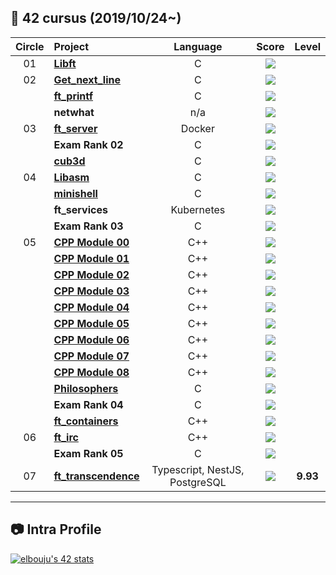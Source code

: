 ## :notebook_with_decorative_cover: 42 cursus (2019/10/24~)

| Circle | Project                                                                              |            Language            |                                      Score                                       |  Level   |
| :----: | :----------------------------------------------------------------------------------- | :----------------------------: | :------------------------------------------------------------------------------: | :------: |
|   01   | [**Libft**](https://github.com/0xnomoon/42-Cursus-CommonCore/tree/main/libft)                             |               C                | ![](https://badge42.vercel.app/api/v2/cl8azpeq700110gk3m6y99u3e/project/1585663) |
|   02   | [**Get_next_line**](https://github.com/0xnomoon/42-Cursus-CommonCore/tree/main/get_next_line)             |               C                | ![](https://badge42.vercel.app/api/v2/cl8azpeq700110gk3m6y99u3e/project/1619574) |
|        | [**ft_printf**](https://github.com/0xnomoon/42-Cursus-CommonCore/tree/main/ft_printf)                     |               C                | ![](https://badge42.vercel.app/api/v2/cl8azpeq700110gk3m6y99u3e/project/1638155) |
|        | **netwhat**                                                                          |              n/a               | ![](https://badge42.vercel.app/api/v2/cl8azpeq700110gk3m6y99u3e/project/1640551) |
|   03   | [**ft_server**](https://github.com/0xnomoon/42-Cursus-CommonCore/tree/main/ft_server)                     |             Docker             | ![](https://badge42.vercel.app/api/v2/cl8azpeq700110gk3m6y99u3e/project/1849918) |
|        | **Exam Rank 02**                                                                     |               C                | ![](https://badge42.vercel.app/api/v2/cl8azpeq700110gk3m6y99u3e/project/1832226) |
|        | [**cub3d**](https://github.com/0xnomoon/42-Cursus-CommonCore/tree/main/cube3d)                             |               C                | ![](https://badge42.vercel.app/api/v2/cl8azpeq700110gk3m6y99u3e/project/1828587) |
|   04   | [**Libasm**](https://github.com/0xnomoon/42-Cursus-CommonCore/tree/main/libasm)             |               C                | ![](https://badge42.vercel.app/api/v2/cl8azpeq700110gk3m6y99u3e/project/1902227) |
|        | [**minishell**](https://github.com/0xnomoon/42-Cursus-CommonCore/tree/main/minishell)                     |               C                | ![](https://badge42.vercel.app/api/v2/cl8azpeq700110gk3m6y99u3e/project/1909506) |
|        | **ft_services**                                                                      |           Kubernetes           | ![](https://badge42.vercel.app/api/v2/cl8azpeq700110gk3m6y99u3e/project/1909505) |
|        | **Exam Rank 03**                                                                     |               C                | ![](https://badge42.vercel.app/api/v2/cl8azpeq700110gk3m6y99u3e/project/2145682) |
|   05   | [**CPP Module 00**](https://github.com/0xnomoon/42-Cursus-CommonCore/tree/main/cpp_modules/cpp_module_00) |              C++               | ![](https://badge42.vercel.app/api/v2/cl8azpeq700110gk3m6y99u3e/project/2117318) |
|        | [**CPP Module 01**](https://github.com/0xnomoon/42-Cursus-CommonCore/tree/main/cpp_modules/cpp_module_01) |              C++               | ![](https://badge42.vercel.app/api/v2/cl8azpeq700110gk3m6y99u3e/project/2403900) |
|        | [**CPP Module 02**](https://github.com/0xnomoon/42-Cursus-CommonCore/tree/main/cpp_modules/cpp_module_02) |              C++               | ![](https://badge42.vercel.app/api/v2/cl8azpeq700110gk3m6y99u3e/project/2413558) |
|        | [**CPP Module 03**](https://github.com/0xnomoon/42-Cursus-CommonCore/tree/main/cpp_modules/cpp_module_03) |              C++               | ![](https://badge42.vercel.app/api/v2/cl8azpeq700110gk3m6y99u3e/project/2428932) |
|        | [**CPP Module 04**](https://github.com/0xnomoon/42-Cursus-CommonCore/tree/main/cpp_modules/cpp_module_04) |              C++               | ![](https://badge42.vercel.app/api/v2/cl8azpeq700110gk3m6y99u3e/project/2435721) |
|        | [**CPP Module 05**](https://github.com/0xnomoon/42-Cursus-CommonCore/tree/main/cpp_modules/cpp_module_05) |              C++               | ![](https://badge42.vercel.app/api/v2/cl8azpeq700110gk3m6y99u3e/project/2441343) |
|        | [**CPP Module 06**](https://github.com/0xnomoon/42-Cursus-CommonCore/tree/main/cpp_modules/cpp_module_06) |              C++               | ![](https://badge42.vercel.app/api/v2/cl8azpeq700110gk3m6y99u3e/project/2462883) |
|        | [**CPP Module 07**](https://github.com/0xnomoon/42-Cursus-CommonCore/tree/main/cpp_modules/cpp_module_07) |              C++               | ![](https://badge42.vercel.app/api/v2/cl8azpeq700110gk3m6y99u3e/project/2467313) |
|        | [**CPP Module 08**](https://github.com/0xnomoon/42-Cursus-CommonCore/tree/main/cpp_modules/cpp_module_08) |              C++               | ![](https://badge42.vercel.app/api/v2/cl8azpeq700110gk3m6y99u3e/project/2470750) |
|        | [**Philosophers**](https://github.com/0xnomoon/42-Cursus-CommonCore/tree/main/philosophers/philo)               |               C                | ![](https://badge42.vercel.app/api/v2/cl8azpeq700110gk3m6y99u3e/project/2117317) |
|        | **Exam Rank 04**                                                                     |               C                | ![](https://badge42.vercel.app/api/v2/cl8azpeq700110gk3m6y99u3e/project/2580954) |
|        | [**ft_containers**](https://github.com/0xnomoon/42-Cursus-CommonCore/tree/main/ft_containerss)             |              C++               | ![](https://badge42.vercel.app/api/v2/cl8azpeq700110gk3m6y99u3e/project/2583019) |
|   06   | [**ft_irc**](https://github.com/0xnomoon/42-Cursus-CommonCore/tree/main/ft_irc)                                      |              C++               | ![](https://badge42.vercel.app/api/v2/cl8azpeq700110gk3m6y99u3e/project/2675890) |
|        | **Exam Rank 05**                                                                     |               C                | ![](https://badge42.vercel.app/api/v2/cl8azpeq700110gk3m6y99u3e/project/2583020) |
|   07   | [**ft_transcendence**](https://github.com/transcendence42/ft_transcendence)          | Typescript, NestJS, PostgreSQL | ![](https://badge42.vercel.app/api/v2/cl8azpeq700110gk3m6y99u3e/project/2790474) | **9.93** |


---

## :camera: Intra Profile

[![elbouju's 42 stats](https://badge42.vercel.app/api/v2/cl8azpeq700110gk3m6y99u3e/stats?cursusId=21&coalitionId=10)](https://github.com/elbouju/badge42)
